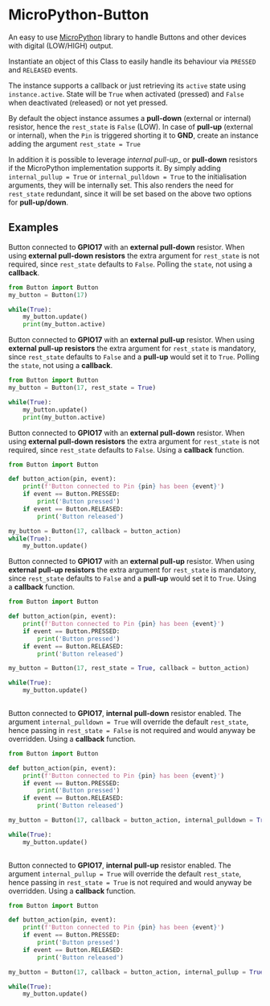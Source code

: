 # MicroPython-Button
An easy to use [MicroPython](https://micropython.org) library to handle Buttons and other devices with digital (LOW/HIGH) output.

Instantiate an object of this Class to easily handle its behaviour via `PRESSED` and `RELEASED` events.

The instance supports a callback or just retrieving its `active` state using `instance.active`.
State will be `True` when activated (pressed) and `False` when deactivated (released) or not yet pressed.

By default the object instance assumes a __pull-down__ (external or internal) resistor, hence the `rest_state` is `False` (LOW). In case of __pull-up__ (external or internal), when the `Pin` is triggered shorting it to __GND__, create an instance adding the argument `rest_state = True`

In addition it is possible to leverage _internal pull-up__ or __pull-down__ resistors if the MicroPython implementation supports it.
By simply adding `internal_pullup = True` or `internal_pulldown = True` to the initialisation arguments, they will be internally set.
This also renders the need for `rest_state` redundant, since it will be set based on the above two options for __pull-up/down__.

## Examples

Button connected to __GPIO17__ with an __external pull-down__ resistor.
When using __external pull-down resistors__ the extra argument for `rest_state` is not required, since `rest_state` defaults to `False`.
Polling the `state`, not using a __callback__.

```python
from Button import Button
my_button = Button(17)

while(True):
    my_button.update()
    print(my_button.active)
```


Button connected to __GPIO17__ with an __external pull-up__ resistor.
When using __external pull-up resistors__ the extra argument for `rest_state` is mandatory, since `rest_state` defaults to `False` and a __pull-up__ would set it to `True`.
Polling the `state`, not using a __callback__.

```python
from Button import Button
my_button = Button(17, rest_state = True)

while(True):
    my_button.update()
    print(my_button.active)
```


Button connected to __GPIO17__ with an __external pull-down__ resistor.
When using __external pull-down resistors__ the extra argument for `rest_state` is not required, since `rest_state` defaults to `False`.
Using a __callback__ function.

```python
from Button import Button

def button_action(pin, event):
    print(f'Button connected to Pin {pin} has been {event}')
    if event == Button.PRESSED:
        print('Button pressed')
    if event == Button.RELEASED:
        print('Button released')

my_button = Button(17, callback = button_action)
while(True):
    my_button.update()

```

Button connected to __GPIO17__ with an __external pull-up__ resistor.
When using __external pull-up resistors__ the extra argument for `rest_state` is mandatory, since `rest_state` defaults to `False` and a __pull-up__ would set it to `True`.
Using a __callback__ function.

```python
from Button import Button

def button_action(pin, event):
    print(f'Button connected to Pin {pin} has been {event}')
    if event == Button.PRESSED:
        print('Button pressed')
    if event == Button.RELEASED:
        print('Button released')

my_button = Button(17, rest_state = True, callback = button_action)

while(True):
    my_button.update()
  
```


Button connected to __GPIO17__, __internal pull-down__ resistor enabled.
The argument `internal_pulldown = True` will override the default `rest_state`, hence passing in `rest_state = False` is not required and would anyway be overridden.
Using a __callback__ function.
```python
from Button import Button

def button_action(pin, event):
    print(f'Button connected to Pin {pin} has been {event}')
    if event == Button.PRESSED:
        print('Button pressed')
    if event == Button.RELEASED:
        print('Button released')

my_button = Button(17, callback = button_action, internal_pulldown = True)

while(True):
    my_button.update()
  
```

Button connected to __GPIO17__, __internal pull-up__ resistor enabled.
The argument `internal_pullup = True` will override the default `rest_state`, hence passing in `rest_state = True` is not required and would anyway be overridden.
Using a __callback__ function.
```python
from Button import Button

def button_action(pin, event):
    print(f'Button connected to Pin {pin} has been {event}')
    if event == Button.PRESSED:
        print('Button pressed')
    if event == Button.RELEASED:
        print('Button released')

my_button = Button(17, callback = button_action, internal_pullup = True)

while(True):
    my_button.update()
  
```